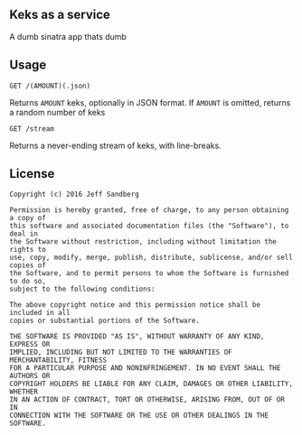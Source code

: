 ## Keks as a service

A dumb sinatra app thats dumb

## Usage

```
GET /(AMOUNT)(.json)
```
Returns `AMOUNT` keks, optionally in JSON format. If `AMOUNT` is omitted, returns a random number of keks

```
GET /stream
```

Returns a never-ending stream of keks, with line-breaks.

## License
```
Copyright (c) 2016 Jeff Sandberg

Permission is hereby granted, free of charge, to any person obtaining a copy of
this software and associated documentation files (the "Software"), to deal in
the Software without restriction, including without limitation the rights to
use, copy, modify, merge, publish, distribute, sublicense, and/or sell copies of
the Software, and to permit persons to whom the Software is furnished to do so,
subject to the following conditions:

The above copyright notice and this permission notice shall be included in all
copies or substantial portions of the Software.

THE SOFTWARE IS PROVIDED "AS IS", WITHOUT WARRANTY OF ANY KIND, EXPRESS OR
IMPLIED, INCLUDING BUT NOT LIMITED TO THE WARRANTIES OF MERCHANTABILITY, FITNESS
FOR A PARTICULAR PURPOSE AND NONINFRINGEMENT. IN NO EVENT SHALL THE AUTHORS OR
COPYRIGHT HOLDERS BE LIABLE FOR ANY CLAIM, DAMAGES OR OTHER LIABILITY, WHETHER
IN AN ACTION OF CONTRACT, TORT OR OTHERWISE, ARISING FROM, OUT OF OR IN
CONNECTION WITH THE SOFTWARE OR THE USE OR OTHER DEALINGS IN THE SOFTWARE.
```
